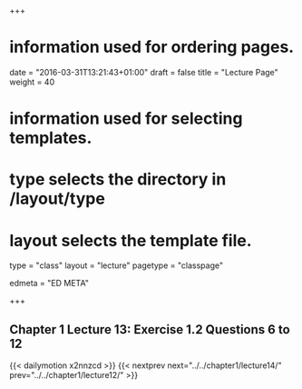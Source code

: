 +++
# information used for ordering pages.
date = "2016-03-31T13:21:43+01:00"
draft = false
title = "Lecture Page"
weight = 40

# information used for selecting templates.
# type selects the directory in /layout/type
# layout selects the template file.

type   = "class"
layout = "lecture"
pagetype = "classpage"





edmeta = "ED META"

+++
## Chapter 1 Lecture 13: Exercise 1.2 Questions 6 to 12

{{< dailymotion x2nnzcd >}}
{{< nextprev next="../../chapter1/lecture14/"     prev="../../chapter1/lecture12/"  >}}
